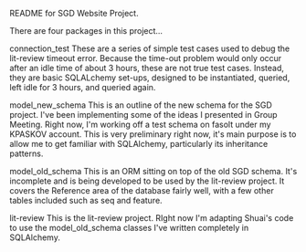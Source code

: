 README for SGD Website Project.

There are four packages in this project...

connection_test
These are a series of simple test cases used to debug the lit-review timeout error. Because the time-out problem would only occur
after an idle time of about 3 hours, these are not true test cases. Instead, they are basic SQLALchemy set-ups, designed to be
instantiated, queried, left idle for 3 hours, and queried again.

model_new_schema
This is an outline of the new schema for the SGD project. I've been implementing some of the ideas I presented in Group Meeting.
Right now, I'm working off a test schema on fasolt under my KPASKOV account. This is very preliminary right now, it's main purpose is
to allow me to get familiar with SQLAlchemy, particularly its inheritance patterns.

model_old_schema
This is an ORM sitting on top of the old SGD schema. It's incomplete and is being developed to be used by the lit-review project.
It covers the Reference area of the database fairly well, with a few other tables included such as seq and feature.

lit-review
This is the lit-review project. RIght now I'm adapting Shuai's code to use the model_old_schema classes I've written completely
in SQLAlchemy.